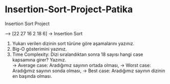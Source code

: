 # Insertion-Sort-Project-Patika
Insertion Sort Project

--> [22 27 16 2 18 6] -> Insertion Sort
1. Yukarı verilen dizinin sort türüne göre aşamalarını yazınız.
2. Big-O gösterimini yazınız.
3. Time Complexity: Dizi sıralandıktan sonra 18 sayısı hangi case kapsamına girer? Yazınız. <br>
    -> Average case: Aradığımız sayının ortada olması,
    -> Worst case: Aradığımız sayının sonda olması,
    -> Best case: Aradığımız sayının dizinin en başında olması.


